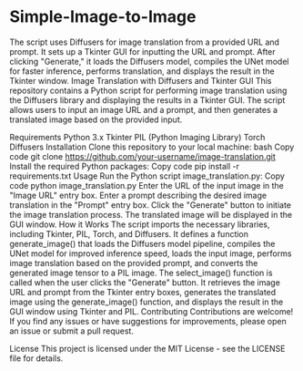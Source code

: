 # Simple-Image-to-Image
 The script uses Diffusers for image translation from a provided URL and prompt. It sets up a Tkinter GUI for inputting the URL and prompt. After clicking "Generate," it loads the Diffusers model, compiles the UNet model for faster inference, performs translation, and displays the result in the Tkinter window.
Image Translation with Diffusers and Tkinter GUI
This repository contains a Python script for performing image translation using the Diffusers library and displaying the results in a Tkinter GUI. The script allows users to input an image URL and a prompt, and then generates a translated image based on the provided input.

Requirements
Python 3.x
Tkinter
PIL (Python Imaging Library)
Torch
Diffusers
Installation
Clone this repository to your local machine:
bash
Copy code
git clone https://github.com/your-username/image-translation.git
Install the required Python packages:
Copy code
pip install -r requirements.txt
Usage
Run the Python script image_translation.py:
Copy code
python image_translation.py
Enter the URL of the input image in the "Image URL" entry box.
Enter a prompt describing the desired image translation in the "Prompt" entry box.
Click the "Generate" button to initiate the image translation process.
The translated image will be displayed in the GUI window.
How it Works
The script imports the necessary libraries, including Tkinter, PIL, Torch, and Diffusers.
It defines a function generate_image() that loads the Diffusers model pipeline, compiles the UNet model for improved inference speed, loads the input image, performs image translation based on the provided prompt, and converts the generated image tensor to a PIL image.
The select_image() function is called when the user clicks the "Generate" button. It retrieves the image URL and prompt from the Tkinter entry boxes, generates the translated image using the generate_image() function, and displays the result in the GUI window using Tkinter and PIL.
Contributing
Contributions are welcome! If you find any issues or have suggestions for improvements, please open an issue or submit a pull request.

License
This project is licensed under the MIT License - see the LICENSE file for details.


